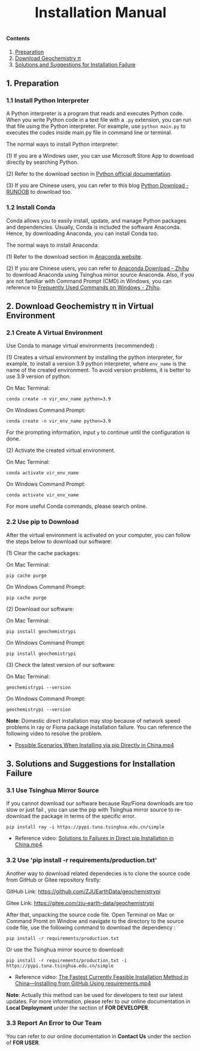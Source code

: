 <p style="text-align: center; font-size: 38px; font-weight: bold;">
Installation Manual
</p>

#### Contents

1. [Preparation](#Preparation)
2. [Download Geochemistry π](#Download-Geichemistry—π)
3. [Solutions and Suggestions for Installation Failure](#Solutions)


## 1. Preparation <a name="Preparation"> </a>

### 1.1 Install Python Interpreter

A Python interpreter is a program that reads and executes Python code. When you write Python code in a text file with a `.py` extension, you can run that file using the Python interpreter.  For example, use `python main.py` to executes the codes inside main.py file in command line or terminal.

The normal ways to install Python interpreter:

(1) If you are a Windows user, you can use Microsoft Store App to download directly by searching Python.

(2) Refer to the download section in [Python official documentation](https://www.python.org).

(3) If you are Chinese users, you can refer to this blog [Python Download - RUNOOB](https://www.runoob.com/python/python-install.html) to download too.

### 1.2  Install Conda

Conda allows you to easily install, update, and manage Python packages and dependencies. Usually,  Conda is included the software Anaconda. Hence, by downloading Anaconda, you can install Conda too.

The normal ways to install Anaconda:

(1) Refer to the download section in [Anaconda website](https://www.anaconda.com).

(2) If you are Chinese users, you can refer to [Anaconda Download - Zhihu](https://zhuanlan.zhihu.com/p/459601766) to download Anaconda using Tsinghua mirror source Anaconda. Also, if you are not familiar with Command Prompt (CMD) in Windows, you can reference to [Frequently Used Commands on Windows - Zhihu](https://zhuanlan.zhihu.com/p/67513308).


## 2. Download Geochemistry π in Virtual Environment <a name="Download-Geichemistry—π"> </a>

### 2.1 Create A Virtual Environment

Use Conda to manage virtual environments (recommended) :

(1) Creates a virtual environment by installing the python interpreter, for example, to install a version 3.9 python interpreter, where `env_name` is the name of the created environment. To avoid version problems, it is better to use 3.9 version of python.

On Mac Terminal:

```
conda create -n vir_env_name python=3.9
```

On Windows Command Prompt:

```
conda create -n vir_env_name python=3.9
```

For the prompting information, input `y` to continue until the configuration is done.

(2) Activate the created virtual environment.

On Mac Terminal:

```
conda activate vir_env_name
```

On Windows Command Prompt:

```
conda activate vir_env_name
```

For more useful Conda commands,  please search online.

### 2.2 Use pip to Download

After the virtual environment is activated on your computer, you can follow the steps below to download our software:

(1) Clear the cache packages:

On Mac Terminal:

```
pip cache purge
```

On Windows Command Prompt:

```
pip cache purge
```

(2) Download our software:

On Mac Terminal:

```
pip install geochemistrypi
```

On Windows Command Prompt:

```
pip install geochemistrypi
```

(3) Check the latest version of our software:

On Mac Terminal:

```
geochemistrypi --version
```

On Windows Command Prompt:

```
geochemistrypi --version
```

**Note**: Domestic direct installation may stop because of network speed problems in ray or Fiona package installation failure. You can reference the following video to resolve the problem.

+ [Possible Scenarios When Installing via pip Directly in China.mp4](https://www.bilibili.com/video/BV1Gs4y1d7Cm/?spm_id_from=333.999.0.0&vd_source=350db2ec0e0c3ee7f424928a21e82674)


## 3. Solutions and Suggestions for Installation Failure <a name="Solutions"> </a>

### 3.1 Use Tsinghua Mirror Source

If you cannot download our software because Ray/Fiona downloads are too slow or just fail , you can use the pip with Tsinghua mirror source to re-download the package in terms of the specific error.
```
pip install ray -i https://pypi.tuna.tsinghua.edu.cn/simple
```
+ Reference video: [Solutions to Failures in Direct pip Installation in China.mp4](https://www.bilibili.com/video/BV1zg4y1j7bx/?spm_id_from=333.999.0.0&vd_source=350db2ec0e0c3ee7f424928a21e82674).

### 3.2 Use 'pip install -r requirements/production.txt'

Another way to download related dependecies is to clone the source code from GitHub or Gitee repository firstly:

GitHub Link: https://github.com/ZJUEarthData/geochemistrypi

Gitee Link: https://gitee.com/zju-earth-data/geochemistrypi

After that, unpacking the source code file. Open Terminal on Mac or Command Promt on Window and navigate to the directory to the source code file, use the following command to download the dependency  :

```
pip install -r requirements/production.txt
```

Or use the Tsinghua mirror source to download:

```
pip install -r requirements/production.txt -i https://pypi.tuna.tsinghua.edu.cn/simple
```

+ Reference video:  [The Fastest Currently Feasible Installation Method in China—Installing from GitHub Using requirements.mp4](https://www.bilibili.com/video/BV1pM411V7iR/?spm_id_from=333.999.0.0&vd_source=350db2ec0e0c3ee7f424928a21e82674)

**Note**: Actually this method can be used for developers to test our latest updates. For more information, please refer to our online documentation in **Local Deployment** under the section of **FOR DEVELOPER**.

### 3.3 Report An Error to Our Team

You can refer to our online documentation in **Contact Us** under the section of **FOR USER**.
